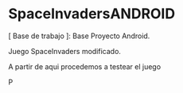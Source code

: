 # SpaceInvadersANDROID

[ Base de trabajo ]: Base Proyecto Android.

Juego SpaceInvaders modificado.

A partir de aqui procedemos a testear el juego

P
